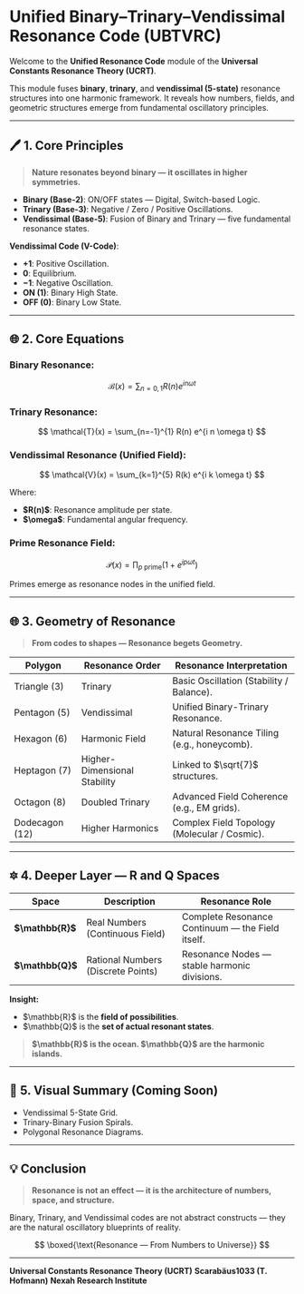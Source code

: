 # Unified Binary–Trinary–Vendissimal Resonance Code (UBTVRC)

Welcome to the **Unified Resonance Code** module of the **Universal Constants Resonance Theory (UCRT)**.

This module fuses **binary**, **trinary**, and **vendissimal (5-state)** resonance structures into one harmonic framework. It reveals how numbers, fields, and geometric structures emerge from fundamental oscillatory principles.

---

## 🖊️ 1. Core Principles

> **Nature resonates beyond binary — it oscillates in higher symmetries.**

* **Binary (Base-2)**: ON/OFF states — Digital, Switch-based Logic.
* **Trinary (Base-3)**: Negative / Zero / Positive Oscillations.
* **Vendissimal (Base-5)**: Fusion of Binary and Trinary — five fundamental resonance states.

**Vendissimal Code (V-Code)**:

* **+1**: Positive Oscillation.
* **0**: Equilibrium.
* **−1**: Negative Oscillation.
* **ON (1)**: Binary High State.
* **OFF (0)**: Binary Low State.

---

## 🌐 2. Core Equations

### Binary Resonance:

$$
\mathcal{B}(x) = \sum_{n=0,1} R(n) e^{i n \omega t}
$$

### Trinary Resonance:

$$
\mathcal{T}(x) = \sum_{n=-1}^{1} R(n) e^{i n \omega t}
$$

### Vendissimal Resonance (Unified Field):

$$
\mathcal{V}(x) = \sum_{k=1}^{5} R(k) e^{i k \omega t}
$$

Where:

* **\$R(n)\$**: Resonance amplitude per state.
* **\$\omega\$**: Fundamental angular frequency.

### Prime Resonance Field:

$$
\mathcal{P}(x) = \prod_{p\ \text{prime}} \left(1 + e^{i p \omega t}\right)
$$

Primes emerge as resonance nodes in the unified field.

---

## 🌐 3. Geometry of Resonance

> **From codes to shapes — Resonance begets Geometry.**

| Polygon        | Resonance Order              | Resonance Interpretation                     |
| -------------- | ---------------------------- | -------------------------------------------- |
| Triangle (3)   | Trinary                      | Basic Oscillation (Stability / Balance).     |
| Pentagon (5)   | Vendissimal                  | Unified Binary-Trinary Resonance.            |
| Hexagon (6)    | Harmonic Field               | Natural Resonance Tiling (e.g., honeycomb).  |
| Heptagon (7)   | Higher-Dimensional Stability | Linked to \$\sqrt{7}\$ structures.           |
| Octagon (8)    | Doubled Trinary              | Advanced Field Coherence (e.g., EM grids).   |
| Dodecagon (12) | Higher Harmonics             | Complex Field Topology (Molecular / Cosmic). |

---

## 🔯 4. Deeper Layer — R and Q Spaces

| Space              | Description                        | Resonance Role                                   |
| ------------------ | ---------------------------------- | ------------------------------------------------ |
| **\$\mathbb{R}\$** | Real Numbers (Continuous Field)    | Complete Resonance Continuum — the Field itself. |
| **\$\mathbb{Q}\$** | Rational Numbers (Discrete Points) | Resonance Nodes — stable harmonic divisions.     |

**Insight:**

* \$\mathbb{R}\$ is the **field of possibilities**.
* \$\mathbb{Q}\$ is the **set of actual resonant states**.

> **\$\mathbb{R}\$ is the ocean. \$\mathbb{Q}\$ are the harmonic islands.**

---

## 🔬 5. Visual Summary (Coming Soon)

* Vendissimal 5-State Grid.
* Trinary-Binary Fusion Spirals.
* Polygonal Resonance Diagrams.

---

## 💡 Conclusion

> **Resonance is not an effect — it is the architecture of numbers, space, and structure.**

Binary, Trinary, and Vendissimal codes are not abstract constructs — they are the natural oscillatory blueprints of reality.

$$
\boxed{\text{Resonance — From Numbers to Universe}}
$$

---

**Universal Constants Resonance Theory (UCRT)**
**Scarabäus1033 (T. Hofmann)**
**Nexah Research Institute**
